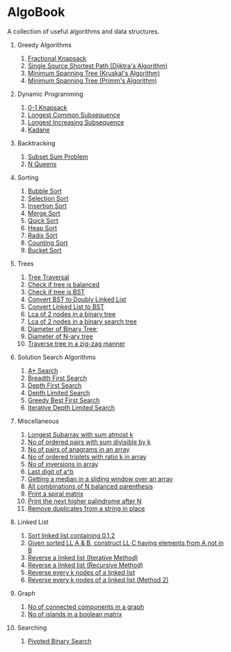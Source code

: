 # AlgoBook
A collection of useful algorithms and data structures. 

1. Greedy Algorithms
    1. [Fractional Knapsack](./greedy/fractionalknapsack.java)
    2. [Single Source Shortest Path (Dijktra's Algorithm)](./greedy/SingleSourceShortestPathDijktra.java)
    3. [Minimum Spanning Tree (Kruskal's Algorithm)](./greedy/kruskalmst.java)
    4. [Minimum Spanning Tree (Primm's Algorithm)](./greedy/primmst.java)

2. Dynamic Programming
    1. [0-1 Knapsack](./dp/knapsackdp.java)
    2. [Longest Common Subsequence](./dp/lcs.cpp)
    3. [Longest Increasing Subsequence](./dp/lis.cpp)
    4. [Kadane](./dp/kadane.cpp)

3. Backtracking
    1. [Subset Sum Problem](./backtracking/subsetsum.cpp)
    2. [N Queens](./backtracking/nqueen.cpp)

4. Sorting
    1. [Bubble Sort](./sorting/bubblesort.cpp)
    2. [Selection Sort](./sorting/selectionsort.cpp)
    3. [Insertion Sort](./sorting/insertionsort.cpp)
    4. [Merge Sort](./sorting/mergesort.cpp)
    5. [Quick Sort](./sorting/quicksort.cpp)
    6. [Heap Sort](./sorting/heapsort.cpp)
    7. [Radix Sort](./sorting/radixsort.cpp)
    8. [Counting Sort](./sorting/countingsort.cpp)
    9. [Bucket Sort](./sorting/bucketsort.cpp)

5. Trees
    1. [Tree Traversal](./trees/Tree.java)
    2. [Check if tree is balanced](./trees/chkbal.cpp)
    3. [Check if tree is BST](./trees/bstchk.cpp)
    4. [Convert BST to Doubly Linked List](./trees/dlltobst.cpp)
    5. [Convert Linked List to BST](./trees/lltobst.cpp)
    6. [Lca of 2 nodes in a binary tree](./trees/lcabin.cpp)
    7. [Lca of 2 nodes in a binary search tree](./trees/lcabst.cpp)
    8. [Diameter of Binary Tree](./trees/binheight.cpp);
    9. [Diameter of N-ary tree](./trees/narydiam.cpp)
    10. [Traverse tree in a zig-zag manner](./trees/zigzagtree.cpp)
   
6. Solution Search Algorithms
    1. [A\* Search](./solsearch/astar.java)
    2. [Breadth First Search](./solsearch/bfs.cpp)
    3. [Depth First Search](./solsearch/dfs.cpp)
    4. [Depth Limited Search](./solsearch/dls.cpp)
    5. [Greedy Best First Search](./solsearch/gbfs.java)
    6. [Iterative Depth Limited Search](./solsearch/idls.cpp)

7. Miscellaneous
    1. [Longest Subarray with sum atmost k](./misc/longsub.cpp)
    2. [No of ordered pairs with sum divisible by k](./misc/divsum.cpp)
    3. [No of pairs of anagrams in an array](./misc/anagram.java)
    4. [No of ordered triplets with ratio k in array](./misc/tripletgm.cpp)
    5. [No of inversions in array](./misc/inversion.cpp)
    6. [Last digit of a^b](./misc/lastdigofpowab.cpp)
    7. [Getting a median in a sliding window over an array](./misc/notification.cpp)
    8. [All combinations of N balanced parenthesis](./misc/parenbal.cpp)
    9. [Print a spiral matrix](./misc/spiralmat.cpp)
    10. [Print the next higher palindrome after N](./misc/nextpalin.cpp)
    11. [Remove duplicates from a string in place](./misc/remdupstr.cpp)

8. Linked List
    1. [Sort linked list containing 0,1,2](./linkedlist/llcountsort.cpp)
    2. [Given sorted LL A & B, construct LL C having elements from A not in B](./linkedlist/alink-blink.cpp)
    3. [Reverse a linked list (Iterative Method)](./linkedlist/itrreverll.cpp)
    4. [Reverse a linked list (Recursive Method)](./linkedlist/recreverll.cpp)
    5. [Reverse every k nodes of a linked list](./linkedlist/reverseknodesll.cpp)
    6. [Reverse every k nodes of a linked list (Method 2)](./linkedlist/revknodesmeth2.cpp)

9. Graph
    1. [No of connected components in a graph](./graph/noconcomp.cpp)
    2. [No of islands in a boolean matrix](./graph/noofislands.cpp)

10. Searching
    1. [Pivoted Binary Search](./searching/pivotbinsearch.cpp)
